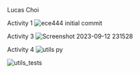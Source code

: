 Lucas Choi

Activity 1
![ece444 initial commit](https://github.com/lchoi31/ECE444-F2023-Assignment1/assets/77515168/350d37db-73d7-439b-9a52-50ba140f8f2f)

Activity 3
![Screenshot 2023-09-12 231528](https://github.com/lchoi31/ECE444-F2023-Assignment1/assets/77515168/05245787-7bc2-4866-a4a0-a341e0d5cebc)

Activity 4
![utils py](https://github.com/lchoi31/ECE444-F2023-Assignment1/assets/77515168/c106e819-ab13-43b5-9df3-1243ff1168ae)

![utils_tests](https://github.com/lchoi31/ECE444-F2023-Assignment1/assets/77515168/57a4cd14-71a0-4c80-aee1-fe6881dc70d8)

